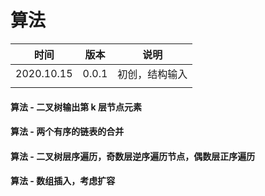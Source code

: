 # 算法

| 时间       | 版本  | 说明           |
| ---------- | ----- | -------------- |
| 2020.10.15 | 0.0.1 | 初创，结构输入 |
|            |       |                |

#### 算法 - 二叉树输出第 k 层节点元素



#### 算法 - 两个有序的链表的合并



#### 算法 - 二叉树层序遍历，奇数层逆序遍历节点，偶数层正序遍历



#### 算法 - 数组插入，考虑扩容